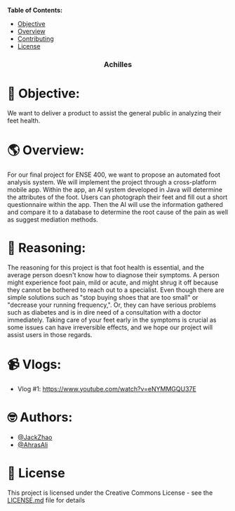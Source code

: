 <!-- TABLE OF CONTENTS -->
**Table of Contents:**  
  - <a href="#-objective">Objective</a>
  - <a href="#-overview">Overview</a>
  - <a href="#-reasoning">Contributing</a>
  - <a href="#-vlogs">License</a>

<h3 align="center">Achilles</h3>

# 🥅 Objective: 
We want to deliver a product to assist the general public in analyzing their feet health. 

# 🌎 Overview:
For our final project for ENSE 400, we want to propose an automated foot analysis system. We will implement the project through a cross-platform mobile app. Within the app, an AI system developed in Java will determine the attributes of the foot. Users can photograph their feet and fill out a short questionnaire within the app. Then the AI will use the information gathered and compare it to a database to determine the root cause of the pain as well as suggest mediation methods. 

# 🤔 Reasoning:
The reasoning for this project is that foot health is essential, and the average person doesn't know how to diagnose their symptoms. A person might experience foot pain, mild or acute, and might shrug it off because they cannot be bothered to reach out to a specialist. Even though there are simple solutions such as "stop buying shoes that are too small" or "decrease your running frequency,". Or, they can have serious problems such as diabetes and is in dire need of a consultation with a doctor immediately. Taking care of your feet early in the symptoms is crucial as some issues can have irreversible effects, and we hope our project will assist users in those regards.

# 📹 Vlogs:
- Vlog #1: https://www.youtube.com/watch?v=eNYMMGQU37E

# 🤓 Authors:
- [@JackZhao](https://github.com/Decafoats)
- [@AhrasAli](https://github.com/AhrasAli)

# 📃 License
This project is licensed under the Creative Commons License - see the [LICENSE.md](LICENSE.md) file for details
